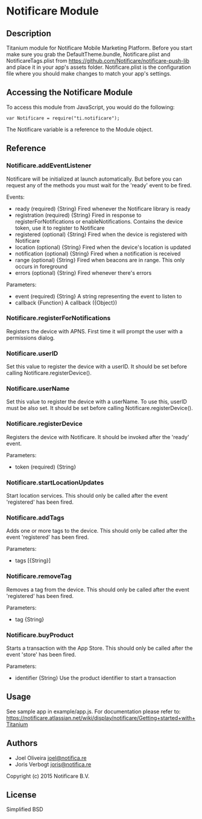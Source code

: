 # Notificare Module

## Description

Titanium module for Notificare Mobile Marketing Platform. Before you start make sure you grab the DefaultTheme.bundle, Notificare.plist and NotificareTags.plist from https://github.com/Notificare/notificare-push-lib and place it in your app's assets folder. Notificare.plist is the configuration file where you should make changes to match your app's settings.

## Accessing the Notificare Module

To access this module from JavaScript, you would do the following:

	var Notificare = require("ti.notificare");

The Notificare variable is a reference to the Module object.	

## Reference

### Notificare.addEventListener

Notificare will be initialized at launch automatically. But before you can request any of the methods you must wait for the 'ready' event to be fired. 

Events:
- ready (required) {String} Fired whenever the Notificare library is ready
- registration (required) {String} Fired in response to registerForNotifications or enableNotifications. Contains the device token, use it to register to Notificare
- registered (optional) {String} Fired when the device is registered with Notificare
- location (optional) {String} Fired when the device's location is updated
- notification (optional) {String} Fired when a notification is received
- range (optional) {String} Fired when beacons are in range. This only occurs in foreground
- errors (optional) {String} Fired whenever there's errors

Parameters:

- event (required) {String} A string representing the event to listen to
- callback {Function} A callback ({Object})

### Notificare.registerForNotifications

Registers the device with APNS. First time it will prompt the user with a permissions dialog.


### Notificare.userID

Set this value to register the device with a userID. It should be set before calling Notificare.registerDevice().

### Notificare.userName

Set this value to register the device with a userName. To use this, userID must be also set. It should be set before calling Notificare.registerDevice().


### Notificare.registerDevice

Registers the device with Notificare. It should be invoked after the 'ready' event.

Parameters:

- token (required) {String}


### Notificare.startLocationUpdates

Start location services. This should only be called after the event 'registered' has been fired.


### Notificare.addTags

Adds one or more tags to the device. This should only be called after the event 'registered' has been fired.

Parameters:

- tags [{String}]

### Notificare.removeTag

Removes a tag from the device.  This should only be called after the event 'registered' has been fired.

Parameters:

- tag {String}

### Notificare.buyProduct

Starts a transaction with the App Store. This should only be called after the event 'store' has been fired.

Parameters:

- identifier {String} Use the product identifier to start a transaction

## Usage

See sample app in example/app.js. For documentation please refer to: https://notificare.atlassian.net/wiki/display/notificare/Getting+started+with+Titanium


## Authors

- Joel Oliveira <joel@notifica.re>
- Joris Verbogt <joris@notifica.re>

Copyright (c) 2015 Notificare B.V.


## License

Simplified BSD
